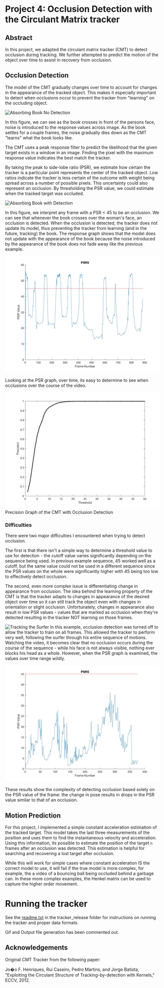 # Project 4: Occlusion Detection with the Circulant Matrix tracker

## Abstract
In this project, we adapted the circulant matrix tracker (CMT) to detect occlusion
during tracking. We further attempted to predict the motion of the object over
time to assist in recovery from occlusion.

## Occlusion Detection
The model of the CMT gradually changes over time to account for changes
in the appearance of the tracked object. This makes it especially important to
detect when occlusions occur to prevent the tracker from "learning" on the occluding
object.

![Absorbing Book No Detection](resources/absorbingBook.gif)

In this figure, we can see as the book crosses in front of the persons face,
noise is introduced to the response values across image. As the book settles for
a couple frames, the noise gradually dies down as the CMT "learns" what the book
looks like.

The CMT uses a peak response filter to predict the likelihood that the given target
exists in a window in an image. Finding the pixel with the maximum response value
indicates the best match the tracker.

By taking the peak to side-lobe ratio (PSR), we estimate how certain the tracker
is a particular point represents the center of the tracked object. Low ratios
indicate the tracker is less certain of the outcome with weight being spread
across a number of possible pixels. This uncertainty could also represent an
occlusion. By thresholding the PSR value, we could estimate when the tracked
target was occluded.

![Absorbing Book with Detection](resources/absorbingBookOcclusionDetection.gif)

In this figure, we interpret any frame with a PSR < 45 to be an occlusion. We can
see that whenever the book crosses over the woman's face, an occlusion is detected.
When the occlusion is detected, the tracker does not update its model, thus
preventing the tracker from learning (and in the future, tracking) the book.
The response graph shows that the model does not update with the appearance of
the book because the noise introduced by the appearance of the book does not fade
away like the previous example.

![PSR Graph with Detection](resources/psr_occlusion_detection.jpg)

Looking at the PSR graph, over time, its easy to determine to see when occlusions
over the course of the video.

![Precision Graph of CMT with Detection](resources/precision_occlusion_detection.jpg)
Precision Graph of the CMT with Occlusion Detection

<!--![Moving Book No Detection](resources/movingBook.gif)
![Moving Book with Detection](resources/movingBookOcclusionDetection.gif) -->

### Difficulties
There were two major difficulties I encountered when trying to detect occlusion.

The first is that there isn't a simple way to determine a threshold value to use
for detection - the cutoff value varies significantly depending on the sequence
being used. In previous example sequence, 45 worked well as a cutoff, but the same
value could not be used in a different sequence since the PSR values on the whole
were significantly higher with 45 being too low to effectively detect occlusion.

The second, even more complex issue is differentiating change in appearance from
occlusion. The idea behind the learning property of the CMT is that the tracker
adapts to changes in appearance of the desired object over time so it can still
track the object even with changes in orientation or slight occlusion.
Unfortunately, changes in appearance also result in low PSR values - values that
are marked as occlusion when they're detected resulting in the tracker NOT learning
on those frames.

![Tracking the Surfer](resources/surferTracker.gif)
In this example, occlusion detection was turned off to allow the tracker to train
on all frames. This allowed the tracker to perform very well, following the surfer
through his entire sequence of motions. Watching the video, it becomes clear that
no occlusion occurs during the course of the sequence - while his face is not always
visible, nothing ever blocks his head as a whole. However, when the PSR graph is
examined, the values over time range wildly.

![Surfer PSR Values](resources/surferPSR.jpg)

These results show the complexity of detecting occlusion based solely on the PSR
value of the frame: the change in pose results in drops in the PSR value similar
to that of an occlusion.

## Motion Prediction
For this project, I implemented a simple constant acceleration estimation of the
tracked target. This model takes the last three measurements of the position
and uses them to find the instantaneous velocity and acceleration.
Using this information, its possible to estimate the position of the target `n`
frames after an occlusion was detected. This estimation is helpful for searching
and recovering a lost target after occlusion.

While this will work for simple cases where constant acceleration IS the correct
model to use, it will fail if the true model is more complex, for example, the
a video of a bouncing ball being occluded behind a garbage can. In these more
complex examples, the Henkel matrix can be used to capture the higher order movement.

# Running the tracker
See the [readme.txt](tracker_release/readme.txt) in the tracker_release folder
for instructions on running the tracker and proper data formats.

Gif and Output file generation has been commented out.

## Acknowledgements
Original CMT Tracker from the following paper:

Jo�o F. Henriques, Rui Caseiro, Pedro Martins, and Jorge Batista,
"Exploiting the Circulant Structure of Tracking-by-detection with Kernels,"
ECCV, 2012.
